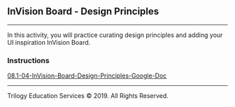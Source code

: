 ## InVision Board - Design Principles

---

In this activity, you will practice curating design principles and adding your UI inspiration InVision Board.

### Instructions
[08.1-04-InVision-Board-Design-Principles-Google-Doc](https://docs.google.com/document/d/1iRUy0ydCRBnlnhebg4cd-xYyNFgIeX05s11sq4l7BE4/edit?usp=sharing)

---

Trilogy Education Services © 2019. All Rights Reserved.
